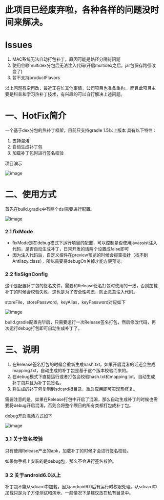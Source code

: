 # 此项目已经废弃啦，各种各样的问题没时间来解决。

# Issues
1. MAC系统无法自动打包补丁，原因可能是路径分隔符问题
2. 使用谷歌multidex分包后无法注入代码(开启multidex之后，jar包保存路径改变了)
3. 暂不支持productFlavors

以上问题有空再改，最近正在忙其他事情，公司项目也准备重构。
而且此项目主要是科普和学习热补丁技术，有兴趣的可以自行解决上述问题。

# 一、HotFix简介
一个基于dex分包的热补丁框架，目前只支持gradle 1.5以上版本
具有以下特性：

1. 支持混淆
2. 自动生成补丁包
3. 加载补丁包时进行签名校验

项目演示

![image](https://github.com/AItsuki/HotFix/raw/master/image/Demo.gif)

# 二、使用方式
首先在build.gradle中有两个dsl需要进行配置。

![image](https://github.com/AItsuki/HotFix/raw/master/image/dsl.png)

### 2.1 fixMode
- fixMode是在debug模式下运行项目的配置，可以控制是否使用javassist注入代码，是否自动生成补丁，日常开发的话两个设置成false即可
- 因为注入代码后，自定义控件在preview预览的时候会报空指针（找不到Antilazy.class），所以需要将debugOn关掉才能方便预览。

### 2.2 fixSignConfig
这个是配置补丁包的签名文件，需要和Release签名打包时使用的一致，否则加载补丁的时候会校验失败，这也是为了安全性考虑，防止恶意注入代码。

storeFile，storePassword，keyAlias，keyPassword对应如下

![image](https://github.com/AItsuki/HotFix/raw/master/image/sign.png)

build.gradle配置完毕后，只需要运行一次Release签名打包，然后修改代码，再次运行debug打包即可自动生成补丁了。

# 三、说明
1. 在Release签名打包的时候会重新生成hash.txt，如果开启混淆的话还会生成mapping.txt，自动生成的补丁包是基于这个版本校验而来的。
2. 在debug模式下直接运行或者打包会校验hash.txt和mapping.txt，自动生成补丁包并且为补丁包签名。
3. 将生成的补丁包复制到sdcard根目录，重启应用即可实现热修复。

需要注意的是，如果在Release打包中开启了混淆，那么自动生成补丁的时候也需要将debug开启混淆，否则会将整个项目的所有类都打包成补丁包。

debug开启混淆方式如下

![image](https://github.com/AItsuki/HotFix/raw/master/image/debug-minify.png)

### 3.1 关于签名校验
只有使用Release产出的apk，加载补丁的时候才会进行签名校验。

如果你手机上安装的是debug包，那么不会进行签名校验。

### 3.2 关于android6.0以上
补丁包不能从sdcard中加载，因为android6.0后有运行时权限处理。从sdcard中加载只是为了方便测试和演示，一般情况下是建议放在私有目录中。
